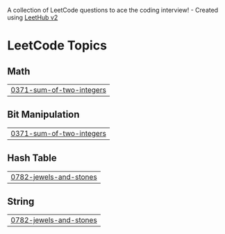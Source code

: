 A collection of LeetCode questions to ace the coding interview! - Created using [LeetHub v2](https://github.com/arunbhardwaj/LeetHub-2.0)
<!---LeetCode Topics Start-->
# LeetCode Topics
## Math
|  |
| ------- |
| [0371-sum-of-two-integers](https://github.com/rahilsharma04/leet-codes/tree/master/0371-sum-of-two-integers) |
## Bit Manipulation
|  |
| ------- |
| [0371-sum-of-two-integers](https://github.com/rahilsharma04/leet-codes/tree/master/0371-sum-of-two-integers) |
## Hash Table
|  |
| ------- |
| [0782-jewels-and-stones](https://github.com/rahilsharma04/leet-codes/tree/master/0782-jewels-and-stones) |
## String
|  |
| ------- |
| [0782-jewels-and-stones](https://github.com/rahilsharma04/leet-codes/tree/master/0782-jewels-and-stones) |
<!---LeetCode Topics End-->